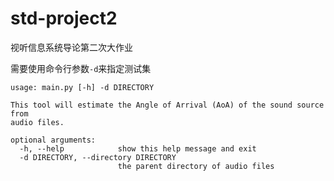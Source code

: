# std-project2

视听信息系统导论第二次大作业

需要使用命令行参数`-d`来指定测试集

```console
usage: main.py [-h] -d DIRECTORY

This tool will estimate the Angle of Arrival (AoA) of the sound source from
audio files.

optional arguments:
  -h, --help            show this help message and exit
  -d DIRECTORY, --directory DIRECTORY
                        the parent directory of audio files
```
